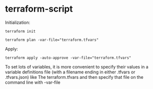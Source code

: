 # terraform-script
Initialization:
```
terraform init

terraform plan -var-file="terraform.tfvars"
```

Apply:
```
terraform apply -auto-approve -var-file="terraform.tfvars"
 ```

To set lots of variables, it is more convenient to specify their values in a variable definitions file 
(with a filename ending in either .tfvars or .tfvars.json) like The terraform.tfvars 
and then specify that file on the command line with -var-file
